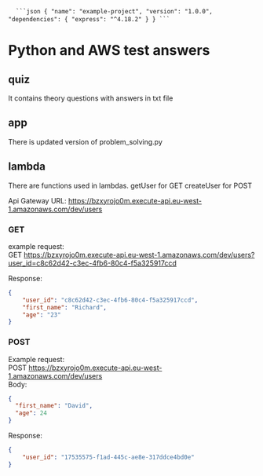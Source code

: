 <pre> <code> ```json { "name": "example-project", "version": "1.0.0", "dependencies": { "express": "^4.18.2" } } ``` </code> </pre>

# Python and AWS test answers

## quiz
It contains theory questions with answers in txt file

## app
There is updated version of problem_solving.py

## lambda
There are functions used in lambdas.
getUser for GET
createUser for POST

Api Gateway URL: https://bzxyrojo0m.execute-api.eu-west-1.amazonaws.com/dev/users

### GET
example request:  
GET https://bzxyrojo0m.execute-api.eu-west-1.amazonaws.com/dev/users?user_id=c8c62d42-c3ec-4fb6-80c4-f5a325917ccd

Response:
```json
{
    "user_id": "c8c62d42-c3ec-4fb6-80c4-f5a325917ccd",
    "first_name": "Richard",
    "age": "23"
}
```

### POST
Example request:  
POST https://bzxyrojo0m.execute-api.eu-west-1.amazonaws.com/dev/users  
Body:
```json
{
  "first_name": "David",
  "age": 24
}
```
Response:
```json
{
    "user_id": "17535575-f1ad-445c-ae8e-317ddce4bd0e"
}
```
